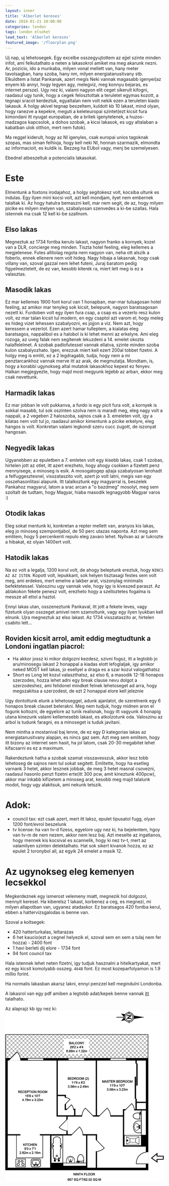 ```yaml
---
layout: inner
title: 'Alberlet kereses'
date: 2016-01-21 10:00:00
categories: london
tags: london elsohet
lead_text: 'Alberlet kereses'
featured_image: '/floorplan.png'
---
```


Uj nap, uj lehetosegek. Egy excelbe osszegyujtottem az ejjel szinte minden infot, ami felkutathato a neten a lakasokrol amiket ma meg akarunk nezni. Ar, pozicio, ido a munkaba, milyen vonal mellett van, hany meter tavolsagban, hany szoba, hany nm, milyen energiatanusitvany stb.
Elkuldtem a listat Pankanak, azert megis Neki vannak magasabb igenyei(az enyem kb annyi, hogy legyen agy, melegviz, meg konnyu bejaras, es internet persze). Ugy nez ki, valami nagyon elit ceget sikerult kifogni, raadasul ugy tunik, hogy a cegek felosztottak a teruletet egymas kozott, a tegnapi sracot kerdeztuk, egyaltalan nem volt nekik ezen a teruleten kiado lakasuk. A holgy akivel tegnap beszeltem, kuldott kb 10 lakast, mind olyan, hogy ranezve a kepekre, meguti a keleteuropai szintet(ezt kicsit fura kimondani itt nyugat europaban, de a britek igenytelenek, a huzos-madzagos kapcsolok, a dohos szobak, a kicsi lakasok, es ugy altalaban a kabatban ulok otthon, mert nem futok).

Ma reggel kiderult, hogy az NI igenyles, csak europai unios tagoknak szopas, mas siman felhivja, hogy kell neki NI, honnan szarmazik, elmondta az informacioit, es kuldik is. Bezzeg ha EUbol vagy, menj be szemelyesen.

Ebednel atbeszeltuk a potencialis lakasokat.

# Este

Elmentunk a foxtons irodajahoz, a holgy segitokesz volt, kocsiba ultunk es indulas. Egy ilyen mini kocsi volt, azt kell mondjam, ilyet nem embernek talaltak ki. Az hogy hatulra bemaszni kell, mar nem segit, de az, hogy milyen picike es milyen melyen van, szabalyosan szenvedes a ki-be szallas. Hala istennek ma csak 12 kell ki-be szallnom.

## Elso lakas
Megneztuk az 1734 fontba kerulo lakast, nagyon franko a kornyek, kozel van a DLR, concierge meg minden. Tiszta hotel feeling, eleg kellemes a megjelenese. Futes allitolag regota nem nagyon van, neha ott alszik a foberlo, ennek ellenere nem volt hideg. Nagy hibaja a lakasnak, hogy csak villany van, szoval gazzal nem lehet futeni, Juraj baratom pedig figyelmeztetett, de ez van, kesobb kiterek ra, miert lett meg is ez a valasztas.

## Masodik lakas
Ez mar kellemes 1900 font korul van 1 honapban, mar-mar tulsagosan hotel feeling, az amikor mar tenyleg sok kicsit, belepunk, nagyon baratsagosan nezett ki. Furdoben volt egy ilyen fura csap, a csap es a vezerlo resz kulon volt, ez mar talan kicsit tul modern, en egy csaptol azt varom el, hogy meleg es hideg vizet lehessen szabalyozni, es jojjon a viz. Nem azt, hogy keressem a vezerlot. Ezen azert hamar tulleptem, a kialatas eleg baratsagos, nappalibol es a halobol is ki lehet menni az erkelyre. Ami eleg rozoga, az uveg falak nem segitenek lekuzdeni a 14. emelet okozta halalfelelmet. A szobak padlofutessel vannak ellatva, szinte minden szoba kulon szabalyozhato. Igen, erezzuk miert kell ezert 200al tobbet fizetni. A holgy meg is emliti, ez a 2 legdragabb, tudja, hogy nem a mi penztarcankhoz vannak merve itt az arak, de megmutatja. Mondtam, is, hogy a korabbi ugynokseg altal mutatok lakasokhoz kepest ez fenyev. Halkan megjegyezte, hogy majd most megyunk lejjebb az arban, ekkor meg csak nevettunk.

## Harmadik lakas
Ez mar jobban le volt pukkanva, a furdo is egy picit fura volt, a kornyek is sokkal masabb, tul sok oszinten szolva nem is maradt meg, eleg nagy volt a nappali, a 2 vegeben 2 haloszoba, sajnos csak a 3. emeleten volt, igy a kilatas nem volt tul jo, raadasul amikor kimentunk a picike erkelyre, eleg hangos is volt. Konkretan valami legkondi szeru cucc zugott, de iszonyat hangosan.

## Negyedik lakas
Ugyanebben az epuletben a 7. emleten volt egy kisebb lakas, csak 1 szobas, hirtelen jott az otlet, itt azert erezheto, hogy ahogy csokken a fizetett penz mennyisege, a minoseg is esik. A mosogatogep ajtaja szabalyosan lerohadt a felfuggesztesnel, visszataszito volt, azert jo volt latni, megis van egy osszehasonlitasi alapunk. Itt talalkoztunk egy magyarral is, beszelek Pankahoz magyarul, latom a srac arcan a "o bazdmeg" mosolyt, meg sem szoltalt de tudtam, hogy Magyar, hiaba masodik legnagyobb Magyar varos :)

## Otodik lakas
Eleg sokat mentunk ki, konkretan a repter mellett van, aranyos kis lakas, eleg jo minoseg szempontjabol, de 50 perc utazas naponta. Azt meg sem emlitem, hogy 5 percenkenti repulo eleg zavaro lehet. Nyilvan az ar tukrozte a hibakat, ez olyan 1400ert volt.

## Hatodik lakas
Na ez volt a legalja, 1200 korul volt, de ahogy beleptunk ereztuk, hogy `NINCS AZ AZ ISTEN`. Kopott volt, lepukkant, sok helyen tisztasagi festes sem volt meg, ami erdekes, mert emelne a lakber arat, viszonylag minimalis befektetessel. Valoszinu ugy vannak vele, hogy igy is kiveszed paraszt. Az ablakokon fekete penesz volt, erezheto hogy a szelloztetes fogalma is messze all ettol a haztol.

Ennyi lakas utan, osszeneztunk Pankaval, itt jott a fekete leves, vagy fizetunk olyan osszeget amivel nem szamoltunk, vagy egy ilyen lyukban kell elnunk. Ujra megneztuk az elso lakast. Az 1734 visszataszito ar, hirtelen csabito lett...

## Roviden kicsit arrol, amit eddig megtudtunk a Londoni ingatlan piacrol:
- Ha akkor jossz ki mikor dolgozni kezdesz, szivni fogsz, itt a legtobb jo aru/minosegu lakast 2 honappal a kiadas elott lefoglaljak, igy amikor neked MOST kell lakas, jo esellyel a draga es a szar kozul valogathatsz
- Short es Long let kozul valaszthatsz, az elso 6, a masodik 12-18 honapos szerzodes, hozza lehet adni egy break clause nevu dolgot a szerzodeshez, ami felidonel mindket felnek lehetoseget ad arra, hogy megszakitsa a szerzodest, de ezt 2 honappal elore kell jeleznie

Ugy dontottunk elunk a lehetoseggel, adunk ajanlatot, de szeretnenk egy 6 honapos break clauset belerakni. Meg nem tudjuk, hogy midnen aron el fogunk koltozni, de egyelore az tunik realisnak, hogy itt vagyunk 4 honapig utana kinezunk valami kellemesebb lakast, es atkolzotunk oda. Valoszinu az arbol is tudunk faragni, es a minoseget is tuduk javitani.

Nem mintha a mostanival baj lenne, de ez egy D kategorias lakas az energiatanusitvany alapjan, es nincs gaz sem. Azt meg sem emlitem, hogy itt bizony az internet sem hasit, ha jol latom, csak 20-30 megabitet lehet kifacsarni es ez a maximum.

Rakerdeztunk hatha a szobak szamat visszavesszuk, akkor lesz tobb lehetoseg de sajnos nem tul sokat segitett. Emlitette, hogy ha esetleg varnank 3 hetet, akkor lesznek jobbak, de meg 3 hetet masnal csovezni, raadasul hasonlo penzt fizetni erte(itt 300 pcw, amit kineztunk 400pcw), akkor mar inkabb kifizetem a minoseg arat, kesobb meg majd talalunk modot, hogy ugy alakitsuk, ami nekunk tetszik.

# Adok:
* council tax: ezt csak azert, mert itt laksz, epulet tipusatol fugg, olyan 1200 font/evrol beszelunk
* tv license: ha van tv-d fizess, egyelore ugy nez ki, ha bejelentem, hgoy van tv-m de nem nezem, akkor nem lesz baj. Azt meselte az ingatlanos, hogy mennek kis kocsival es scannelik, hogy ki nez tv-t, mert az valamilyen szinten detektalhato. Hat sok sikert kivanok hozza, ez az epulet 2 toronybol all, az egyik 24 emelet a masik 12.

# Az ugynokseg eleg kemenyen lecsekkol
Megkerdeznek egy ismerost velemeny miatt, megnezik hol dolgozol, mennyit keresel.
Ha kiberelsz 1 lakast, korbenez a ceg, es megnezi, mi milyen allapotban van, ugyanez atadaskor. Ez baratsagos 420 fontba kerul, ebben a hattervizsgalodas is benne van.

Szoval a koltsegek:
- 420 hatterturkalas, leltarazas
- 6 het kaucio(ezt a cegnel helyezik el, szoval sem en sem a tulaj nem fer hozza) - 2400 font
- 1 havi berleti dij elore - 1734 font
- 94 font council tax

Hala istennek lehet neten fizetni, igy tudjuk hasznalni a hitelkartyakat, mert ez egy kicsit komolyabb osszeg. `4648` font. Ez most kozeparfolyamon is 1.9 millio forint. 

Ha normalis lakasban akarsz lakni, ennyi penzzel kell megindulni Londonba.

A lakasrol van egy pdf amiben a legtobb adat/kepek benne vannak [itt](/chpk3405620-ll_web.pdf) talalhato.

Az alaprajz kb igy nez ki: ![](/floorplan_half.png)

